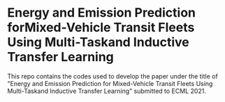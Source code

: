 # Energy and Emission Prediction forMixed-Vehicle Transit Fleets Using Multi-Taskand Inductive Transfer Learning
This repo contains the codes used to develop the paper under the title of "Energy and Emission Prediction for Mixed-Vehicle Transit Fleets Using Multi-Taskand Inductive Transfer Learning" submitted to ECML 2021.
